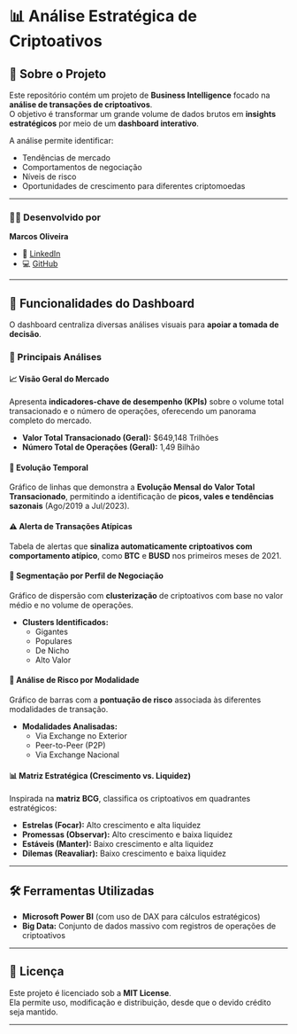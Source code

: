 # 📊 Análise Estratégica de Criptoativos

## 📖 Sobre o Projeto

Este repositório contém um projeto de **Business Intelligence** focado na **análise de transações de criptoativos**.  
O objetivo é transformar um grande volume de dados brutos em **insights estratégicos** por meio de um **dashboard interativo**.

A análise permite identificar:
- Tendências de mercado  
- Comportamentos de negociação  
- Níveis de risco  
- Oportunidades de crescimento para diferentes criptomoedas

---

### 👨‍💻 Desenvolvido por

**Marcos Oliveira**

- 🔗 [LinkedIn](https://www.linkedin.com/in/marcos-oliveira-77410424a/)  
- 💻 [GitHub](https://github.com/MarcosOliveira16)

---

## 🚀 Funcionalidades do Dashboard

O dashboard centraliza diversas análises visuais para **apoiar a tomada de decisão**.

### 📌 Principais Análises

#### 📈 Visão Geral do Mercado
Apresenta **indicadores-chave de desempenho (KPIs)** sobre o volume total transacionado e o número de operações, oferecendo um panorama completo do mercado.

- **Valor Total Transacionado (Geral):** \$649,148 Trilhões  
- **Número Total de Operações (Geral):** 1,49 Bilhão  

#### 📆 Evolução Temporal
Gráfico de linhas que demonstra a **Evolução Mensal do Valor Total Transacionado**, permitindo a identificação de **picos, vales e tendências sazonais** (Ago/2019 a Jul/2023).

#### ⚠️ Alerta de Transações Atípicas
Tabela de alertas que **sinaliza automaticamente criptoativos com comportamento atípico**, como **BTC** e **BUSD** nos primeiros meses de 2021.

#### 🧩 Segmentação por Perfil de Negociação
Gráfico de dispersão com **clusterização** de criptoativos com base no valor médio e no volume de operações.

- **Clusters Identificados:**
  - Gigantes  
  - Populares  
  - De Nicho  
  - Alto Valor

#### 🔐 Análise de Risco por Modalidade
Gráfico de barras com a **pontuação de risco** associada às diferentes modalidades de transação.

- **Modalidades Analisadas:**
  - Via Exchange no Exterior  
  - Peer-to-Peer (P2P)  
  - Via Exchange Nacional

#### 📊 Matriz Estratégica (Crescimento vs. Liquidez)
Inspirada na **matriz BCG**, classifica os criptoativos em quadrantes estratégicos:

- **Estrelas (Focar):** Alto crescimento e alta liquidez  
- **Promessas (Observar):** Alto crescimento e baixa liquidez  
- **Estáveis (Manter):** Baixo crescimento e alta liquidez  
- **Dilemas (Reavaliar):** Baixo crescimento e baixa liquidez

---

## 🛠️ Ferramentas Utilizadas

- **Microsoft Power BI** (com uso de DAX para cálculos estratégicos)  
- **Big Data:** Conjunto de dados massivo com registros de operações de criptoativos

---

## 📄 Licença

Este projeto é licenciado sob a **MIT License**.  
Ela permite uso, modificação e distribuição, desde que o devido crédito seja mantido.

---

